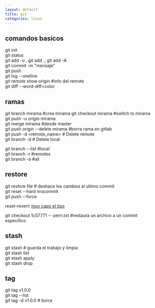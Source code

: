 ```yaml
---
layout: default
title: git
categories: linux
---
```

## comandos basicos
git init  
git status  
git add -u , git add ., git add -A  
git commit -m "mensaje"  
git push  
git log --oneline  
git remote show origin #info del remote  
git diff --word-diff=color 

## ramas
git branch mirama #crea mirama
git checkout mirama  #switch to mirama  
git push -u origin mirama  
git merge mirama #desde master  
git push origin --delete mirama #borra rama en gitlab  
git push -d <remote_name> <branchname>   # Delete remote  
git branch -d <branchname>               # Delete local  

git branch --list #local  
git branch -r #remotes  
git branch -a #all  

## restore  
git restore file # deshace los cambios al ultimo commit  
git reset --hard nrocommit  
git push --force  

reset-revert: [muy capo el tipo](https://www.youtube.com/watch?v=mSrxBJaJwGA)  

git checkout 1c57771 -- perri.txt #restaura un archivo a un commit especifico

## stash
git stash  # guarda el trabajo y limpia  
git stash list  
git stash apply <nombre>  
git stash drop <nombre>  

## tag
git tag v1.0.0  
git tag --list  
git tag -d v1.0.0 # borra  

